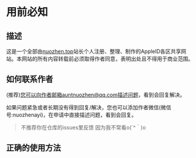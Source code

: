 # 用前必知

## 描述

这是一个全部由[nuozhen.top](https://nuozhen.top)站长个人注册、整理、制作的AppleID各区共享网站。本网站的所有内容转载前必须取得作者同意，表明出处且不得用于商业范围。

## 如何联系作者

(推荐)您可以向作者邮箱auntnuozhen@qq.com描述问题，看到会回复解决。

如果问题紧急或者长期没有得到回复/解决，您也可以添加作者微信(微信号:nuozhenayi)，在申请中直接描述问题，看到会回复。

>不推荐你在仓库的issues里反馈 因为我不常看o(´^｀)o

## 正确的使用方法

